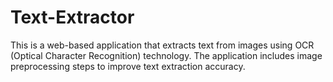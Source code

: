 # Text-Extractor
This is a web-based application that extracts text from images using OCR (Optical Character Recognition) technology. The application includes image preprocessing steps to improve text extraction accuracy.
